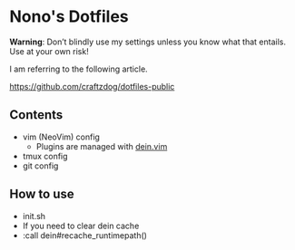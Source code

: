 # Nono's Dotfiles

**Warning**: Don’t blindly use my settings unless you know what that entails. Use at your own risk!

I am referring to the following article.

https://github.com/craftzdog/dotfiles-public

## Contents

- vim (NeoVim) config
  - Plugins are managed with [dein.vim](https://github.com/Shougo/dein.vim)
- tmux config
- git config

## How to use

- init.sh
- If you need to clear dein cache
- :call dein#recache_runtimepath()
